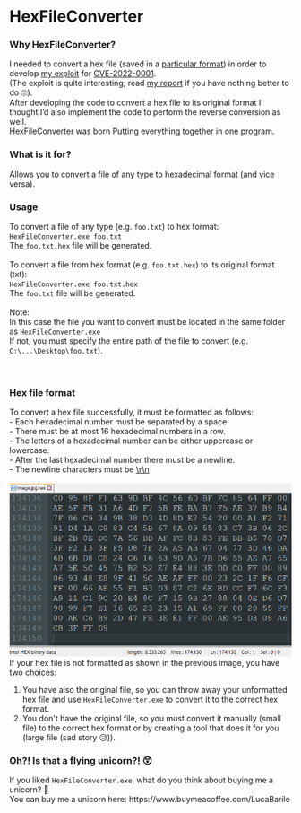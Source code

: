 # HexFileConverter

<h3>Why HexFileConverter?</h3>
I needed to convert a hex file (saved in a <a href="https://github.com/LucaBarile/HexFileConverter/edit/main/README.md#hex-file-format" target="_blank" rel="noopener noreferrer">particular format</a>) in order to develop <a href="https://www.google.com" target="_blank" rel="noopener noreferrer">my exploit</a> for <a href="https://www.google.com" target="_blank" rel="noopener noreferrer">CVE-2022-0001</a>.<br>
(The exploit is quite interesting; read <a href="https://www.google.com" target="_blank" rel="noopener noreferrer">my report</a> if you have nothing better to do &#128580;).<br>
After developing the code to convert a hex file to its original format I thought I’d also implement the code to perform the reverse conversion as well.<br>
HexFileConverter was born Putting everything together in one program.<br>

<h3>What is it for?</h3>
Allows you to convert a file of any type to hexadecimal format (and vice versa).<br>

<h3>Usage</h3>
To convert a file of any type (e.g. <code>foo.txt</code>) to hex format:<br>
<code>HexFileConverter.exe foo.txt</code><br>
The <code>foo.txt.hex</code> file will be generated.<br>
<br>
To convert a file from hex format (e.g. <code>foo.txt.hex</code>) to its original format (txt):<br>
<code>HexFileConverter.exe foo.txt.hex</code><br>
The <code>foo.txt</code> file will be generated.<br>
<br>
Note:<br>
In this case the file you want to convert must be located in the same folder as <code>HexFileConverter.exe</code><br>
If not, you must specify the entire path of the file to convert (e.g. <code>C:\...\Desktop\foo.txt</code>).<br>
<br>
<img src="Usage.gif" alt="" title="secret.txt security settings">
<h3>Hex file format</h3>
To convert a hex file successfully, it must be formatted as follows:<br>
- Each hexadecimal number must be separated by a space.<br>
- There must be at most 16 hexadecimal numbers in a row.<br>
- The letters of a hexadecimal number can be either uppercase or lowercase.<br>
- After the last hexadecimal number there must be a newline.<br>
- The newline characters must be <a href="https://stackoverflow.com/questions/3986093/in-c-whats-the-difference-between-n-and-r-n" target="_blank" rel="noopener noreferrer">\r\n</a><br>
<br>
<img src="Format.png" alt="" title="secret.txt security settings">
If your hex file is not formatted as shown in the previous image, you have two choices:<br>
<ol>
  <li>
    You have also the original file, so you can throw away your unformatted hex file and use <code>HexFileConverter.exe</code> to convert it to the correct hex format. 
  </li>
  <li>
    You don't have the original file, so you must convert it manually (small file) to the correct hex format or by creating a tool that does it for you (large file (sad story &#128549;)).
  </li>
</ol>
<h3>Oh?! Is that a flying unicorn?! &#128562;</h3>
If you liked <code>HexFileConverter.exe</code>, what do you think about buying me a unicorn? &#129412;<br>
You can buy me a unicorn here: https://www.buymeacoffee.com/LucaBarile
